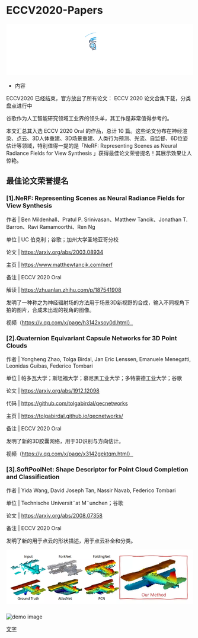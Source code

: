 # ECCV2020-Papers
<div align="center">
  <img src="Google/52CV.gif" width="600"/>
</div>

- 内容

ECCV2020 已经结束，官方放出了所有论文：
ECCV 2020 论文合集下载，分类盘点进行中

谷歌作为人工智能研究领域工业界的领头羊，其工作是非常值得参考的。

本文汇总其入选 ECCV 2020 Oral 的作品，总计 10 篇。这些论文分布在神经渲染、点云、3D人体重建、3D场景重建、人类行为预测、光流、自监督、6D位姿估计等领域，特别值得一提的是「NeRF: Representing Scenes as Neural Radiance Fields for View Synthesis 」获得最佳论文荣誉提名！其展示效果让人惊艳。

## 最佳论文荣誉提名

### [1].NeRF: Representing Scenes as Neural Radiance Fields for View Synthesis

作者 | Ben Mildenhall、Pratul P. Srinivasan、Matthew Tancik、Jonathan T. Barron、Ravi Ramamoorthi、Ren Ng

单位 | UC 伯克利；谷歌；加州大学圣地亚哥分校

论文 | https://arxiv.org/abs/2003.08934

主页 | https://www.matthewtancik.com/nerf

备注 | ECCV 2020 Oral

解读 | https://zhuanlan.zhihu.com/p/187541908

发明了一种称之为神经辐射场的方法用于场景3D新视野的合成，输入不同视角下拍的图片，合成未出现的视角的图像。

视频（https://v.qq.com/x/page/h3142xsoy0d.html）

### [2].Quaternion Equivariant Capsule Networks for 3D Point Clouds

作者 | Yongheng Zhao, Tolga Birdal, Jan Eric Lenssen, Emanuele Menegatti, Leonidas Guibas, Federico Tombari

单位 | 帕多瓦大学；斯坦福大学；慕尼黑工业大学；多特蒙德工业大学；谷歌

论文 | https://arxiv.org/abs/1912.12098

代码 | https://github.com/tolgabirdal/qecnetworks

主页 | https://tolgabirdal.github.io/qecnetworks/

备注 | ECCV 2020 Oral 

发明了新的3D胶囊网络，用于3D识别与方向估计。

视频（https://v.qq.com/x/page/x3142gektqm.html）

### [3].SoftPoolNet: Shape Descriptor for Point Cloud Completion and Classification

作者 | Yida Wang, David Joseph Tan, Nassir Navab, Federico Tombari

单位 | Technische Universit¨at M¨unchen；谷歌

论文 | https://arxiv.org/abs/2008.07358

备注 | ECCV 2020 Oral 

发明了新的用于点云的形状描述，用于点云补全和分类。

![demo image](Google/3.png)




###


###



###


###


###



###



###



###



###



###



![demo image](resource/coco_test_12510.jpg)

[文字](链接)
